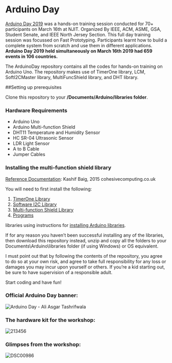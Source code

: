 # Arduino Day



[Arduino Day 2019](https://day.arduino.cc) was a hands-on training session conducted for 70+ participants on March 16th at NJIT. Organized By IEEE, ACM, ASME, GSA, Student Senate, and IEEE North Jersey Section. This full day training session was focussed on Fast Prototyping. Participants learnt how to build a complete system from scratch and use them in different applications. **Arduino Day 2019 held simultaneously on March 16th 2019 had 659 events in 106 countries.**

The ArduinoDay repository contains all the codes for hands-on training on Arduino Uno. The repository makes use of TimerOne library, LCM, SoftI2CMaster library, MultiFuncShield library, and DHT library.

##Setting up prerequisites

Clone this repository to your **/Documents/Arduino/libraries folder**.

### Hardware Requirements
- Arduino Uno
- Arduino Multi-function Shield
- DHT11 Temperature and Humidity Sensor
- HC SR-04 Ultrasonic Sensor
- LDR Light Sensor
- A to B Cable
- Jumper Cables

### Installing the multi-function shield library
[Reference Documentation](https://www.mpja.com/download/hackatronics-arduino-multi-function-shield.pdf): Kashif Baig, 2015 cohesivecomputing.co.uk

You will need to first install the following:
1. [TimerOne Library](https://github.com/PaulStoffregen/TimerOne)
2. [Software I2C Library](http://playground.arduino.cc/Main/SoftwareI2CLibrary) 
3. [Multi-function Shield Library](http://files.cohesivecomputing.co.uk/MultiFuncShield-Library.zip)
4. [Programs](http://files.cohesivecomputing.co.uk/Hackatronics-Using-Arduino-Multi-function-Shield.zip)

libraries using instructions for [installing Arduino libraries](https://www.arduino.cc/en/guide/libraries).

If for any reason you haven’t been successful installing any of the libraries, then download this
repository instead, unzip and copy all the folders to your Documents\Arduino\libraries folder (if using
Windows) or OS equivalent.

I must point out that by following the contents of the repository, you agree to do so at your own risk, and
agree to take full responsibility for any loss or damages you may incur upon yourself or others. If
you’re a kid starting out, be sure to have supervision of a responsible adult.

Start coding and have fun!


### Official Arduino Day banner:
![Arduino Day - Ali Asgar Tashrifwala](https://user-images.githubusercontent.com/15716059/54493664-f09c6e00-48a8-11e9-8080-c8e8a4fbae78.png)

### The hardware kit for the workshop:
![213456](https://user-images.githubusercontent.com/15716059/54493994-1aa35f80-48ac-11e9-8e85-0218afee084a.jpeg)

### Glimpses from the workshop:
![DSC00986](https://user-images.githubusercontent.com/15716059/54493687-29d4de00-48a9-11e9-8fa8-316a39785ca7.JPG)
